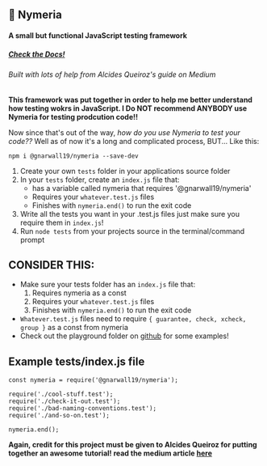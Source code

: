 ## :wolf: Nymeria
#### A small but functional JavaScript testing framework
##### [Check the Docs!](https://gnarwall19.github.io/nymeria/)
###### Built with lots of help from Alcides Queiroz's guide on Medium

**This framework was put together in order to help me better understand how testing wokrs in JavaScript. I Do NOT recommend ANYBODY use Nymeria for testing prodcution code!!**

Now since that's out of the way, *how do you use Nymeria to test your code??*
Well as of now it's a long and complicated process, BUT... Like this:

`npm i @gnarwall19/nymeria --save-dev`

1. Create your own `tests` folder in your applications source folder
2. In your `tests` folder, create an `index.js` file that:
    - has a variable called nymeria that requires '@gnarwall19/nymeria'
    - Requires your `whatever.test.js` files
    - Finishes with `nymeria.end()` to run the exit code
3. Write all the tests you want in your .test.js files just make sure you require them in `index.js`!
4. Run `node tests` from your projects source in the terminal/command prompt

## CONSIDER THIS: ##

- Make sure your tests folder has an `index.js` file that:
    1. Requires nymeria as a const
    2. Requires your `whatever.test.js` files
    3. Finishes with `nymeria.end()` to run the exit code
- `Whatever.test.js` files need to require `{ guarantee, check, xcheck, group }` as a const from nymeria
- Check out the playground folder on [github](https://github.com/Gnarwall19/nymeria) for some examples!

## Example tests/index.js file ##

```
const nymeria = require('@gnarwall19/nymeria');

require('./cool-stuff.test');
require('./check-it-out.test');
require('./bad-naming-conventions.test');
require('./and-so-on.test');

nymeria.end();
```

**Again, credit for this project must be given to Alcides Queiroz for putting together an awesome tutorial! read the medium article [here](https://medium.freecodecamp.org/learnbydiy-how-to-create-a-javascript-unit-testing-framework-from-scratch-c94e0ba1c57a)**
